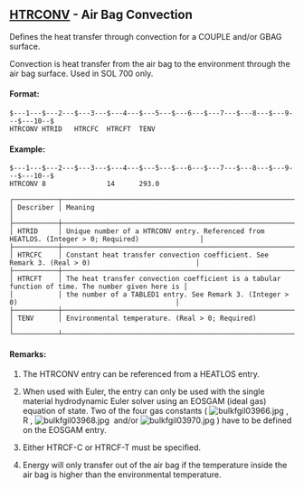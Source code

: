 ## [HTRCONV](https://help.hexagonmi.com/bundle/MSC_Nastran_2022.4/page/Nastran_Combined_Book/qrg/bulkfgil/TOC.HTRCONV.xhtml) - Air Bag Convection

Defines the heat transfer through convection for a COUPLE and/or GBAG surface.

Convection is heat transfer from the air bag to the environment through the air bag surface. Used in SOL 700 only.

#### Format:

```nastran
$---1---$---2---$---3---$---4---$---5---$---6---$---7---$---8---$---9---$---10--$
HTRCONV HTRID   HTRCFC  HTRCFT  TENV                                            
```
#### Example:

```nastran
$---1---$---2---$---3---$---4---$---5---$---6---$---7---$---8---$---9---$---10--$
HTRCONV 8               14      293.0                                           
```
```text
┌───────────┬──────────────────────────────────────────────────────────────────────────────────────────────────┐
│ Describer │ Meaning                                                                                          │
├───────────┼──────────────────────────────────────────────────────────────────────────────────────────────────┤
│ HTRID     │ Unique number of a HTRCONV entry. Referenced from HEATLOS. (Integer > 0; Required)               │
├───────────┼──────────────────────────────────────────────────────────────────────────────────────────────────┤
│ HTRCFC    │ Constant heat transfer convection coefficient. See Remark 3. (Real > 0)                          │
├───────────┼──────────────────────────────────────────────────────────────────────────────────────────────────┤
│ HTRCFT    │ The heat transfer convection coefficient is a tabular function of time. The number given here is │
│           │ the number of a TABLED1 entry. See Remark 3. (Integer > 0)                                       │
├───────────┼──────────────────────────────────────────────────────────────────────────────────────────────────┤
│ TENV      │ Environmental temperature. (Real > 0; Required)                                                  │
└───────────┴──────────────────────────────────────────────────────────────────────────────────────────────────┘
```
#### Remarks:

1. The HTRCONV entry can be referenced from a HEATLOS entry.

2. When used with Euler, the entry can only be used with the single material hydrodynamic Euler solver using an EOSGAM (ideal gas) equation of state. Two of the four gas constants ( ![bulkfgil03966.jpg](https://help-be.hexagonmi.com/bundle/MSC_Nastran_2022.4/page/Nastran_Combined_Book/qrg/bulkfgil/../../../assets/bulkfgil03966.jpg?_LANG=enus) ,  R ,  ![bulkfgil03968.jpg](https://help-be.hexagonmi.com/bundle/MSC_Nastran_2022.4/page/Nastran_Combined_Book/qrg/bulkfgil/../../../assets/bulkfgil03968.jpg?_LANG=enus)  and/or  ![bulkfgil03970.jpg](https://help-be.hexagonmi.com/bundle/MSC_Nastran_2022.4/page/Nastran_Combined_Book/qrg/bulkfgil/../../../assets/bulkfgil03970.jpg?_LANG=enus) ) have to be defined on the EOSGAM entry.

3. Either HTRCF-C or HTRCF-T must be specified.

4. Energy will only transfer out of the air bag if the temperature inside the air bag is higher than the environmental temperature.


